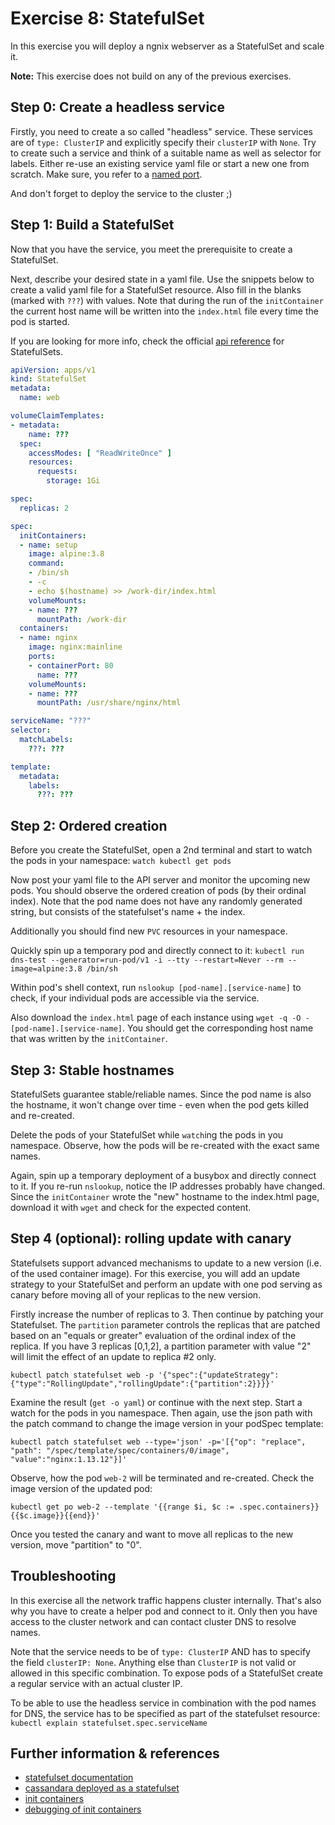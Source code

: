 # Exercise 8: StatefulSet
In this exercise you will deploy a ngnix webserver as a StatefulSet and scale it.

**Note:** This exercise does not build on any of the previous exercises.

## Step 0: Create a headless service
Firstly, you need to create a so called "headless" service. These services are of `type: ClusterIP` and explicitly specify their `clusterIP` with `None`. Try to create such a service and think of a suitable name as well as selector for labels. Either re-use an existing service yaml file or start a new one from scratch. Make sure, you refer to a [named port](https://stackoverflow.com/questions/48886837/how-to-make-use-of-kubernetes-port-names).

And don't forget to deploy the service to the cluster ;)

## Step 1: Build a StatefulSet
Now that you have the service, you meet the prerequisite to create a StatefulSet.

Next, describe your desired state in a yaml file. Use the snippets below to create a valid yaml file for a StatefulSet resource. Also fill in the blanks (marked with `???`) with values. Note that during the run of the `initContainer` the current host name will be written into the `index.html` file every time the pod is started.

If you are looking for more info, check the official [api reference](https://kubernetes.io/docs/reference/) for StatefulSets.

```yaml
apiVersion: apps/v1
kind: StatefulSet
metadata:
  name: web
```

```yaml
volumeClaimTemplates:
- metadata:
    name: ???
  spec:
    accessModes: [ "ReadWriteOnce" ]
    resources:
      requests:
        storage: 1Gi
```

```yaml
spec:
  replicas: 2
```

```yaml
spec:
  initContainers:
  - name: setup
    image: alpine:3.8
    command:
    - /bin/sh
    - -c
    - echo $(hostname) >> /work-dir/index.html
    volumeMounts:
    - name: ???
      mountPath: /work-dir      
  containers:
  - name: nginx
    image: nginx:mainline
    ports:
    - containerPort: 80
      name: ???
    volumeMounts:
    - name: ???
      mountPath: /usr/share/nginx/html
```

```yaml
serviceName: "???"
selector:
  matchLabels:
    ???: ???
```

```yaml
template:
  metadata:
    labels:
      ???: ???
```

## Step 2: Ordered creation
Before you create the StatefulSet, open a 2nd terminal and start to watch the pods in your namespace: `watch kubectl get pods`

Now post your yaml file to the API server and monitor the upcoming new pods. You should observe the ordered creation of pods (by their ordinal index). Note that the pod name does not have any randomly generated string, but consists of the statefulset's name + the index.

Additionally you should find new `PVC` resources in your namespace.

Quickly spin up a temporary pod and directly connect to it: `kubectl run dns-test --generator=run-pod/v1 -i --tty --restart=Never --rm --image=alpine:3.8 /bin/sh`

Within pod's shell context, run `nslookup [pod-name].[service-name]` to check, if your individual pods are accessible via the service. 

Also download the `index.html` page of each instance using `wget -q -O - [pod-name].[service-name]`.
You should get the corresponding host name that was written by the `initContainer`.

## Step 3: Stable hostnames
StatefulSets guarantee stable/reliable names. Since the pod name is also the hostname, it won't change over time - even when the pod gets killed and re-created.

Delete the pods of your StatefulSet while `watch`ing the pods in you namespace. Observe, how the pods will be re-created with the exact same names.

Again, spin up a temporary deployment of a busybox and directly connect to it. If you re-run `nslookup`, notice the IP addresses probably have changed. Since the `initContainer` wrote the "new" hostname to the index.html page, download it with `wget` and check for the expected content.

## Step 4 (optional): rolling update with canary
Statefulsets support advanced mechanisms to update to a new version (i.e. of the used container image). For this exercise, you will add an update strategy to your StatefulSet and perform an update with one pod serving as canary before moving all of your replicas to the new version.

Firstly increase the number of replicas to 3. Then continue by patching your Statefulset. The `partition` parameter controls the replicas that are patched based on an "equals or greater" evaluation of the ordinal index of the replica. If you have 3 replicas [0,1,2], a partition parameter with value "2" will limit the effect of an update to replica #2 only.

`kubectl patch statefulset web -p '{"spec":{"updateStrategy":{"type":"RollingUpdate","rollingUpdate":{"partition":2}}}}'`

Examine the result (`get -o yaml`) or continue with the next step. Start a watch for the pods in you namespace. Then again, use the json path with the patch command to change the image version in your podSpec template:

`kubectl patch statefulset web --type='json' -p='[{"op": "replace", "path": "/spec/template/spec/containers/0/image", "value":"nginx:1.13.12"}]'`

Observe, how the pod `web-2` will be terminated and re-created. Check the image version of the updated pod:

`kubectl get po web-2 --template '{{range $i, $c := .spec.containers}}{{$c.image}}{{end}}'`

Once you tested the canary and want to move all replicas to the new version, move "partition" to "0".

## Troubleshooting
In this exercise all the network traffic happens cluster internally. That's also why you have to create a helper pod and connect to it. Only then you have access to the cluster network and can contact cluster DNS to resolve names. 

Note that the service needs to be of `type: ClusterIP` AND has to specify the field `clusterIP: None`. Anything else than `ClusterIP` is not valid or allowed in this specific combination. To expose pods of a StatefulSet create a regular service with an actual cluster IP. 

To be able to use the headless service in combination with the pod names for DNS, the service has to be specified as part of the statefulset resource: `kubectl explain statefulset.spec.serviceName`

## Further information & references
- [statefulset documentation](https://kubernetes.io/docs/concepts/workloads/controllers/statefulset/)
- [cassandara deployed as a statefulset](https://kubernetes.io/docs/tutorials/stateful-application/cassandra/)
- [init containers](https://kubernetes.io/docs/concepts/workloads/pods/init-containers/)
- [debugging of init containers](https://kubernetes.io/docs/tasks/debug-application-cluster/debug-init-containers/)
